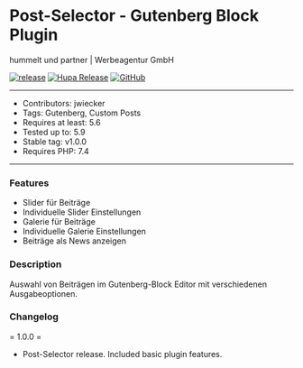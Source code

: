 # Post-Selector - Gutenberg Block Plugin
hummelt und partner | Werbeagentur GmbH

[![release](https://img.shields.io/github/v/release/jensen1206/post-selector)](https://github.com/jensen1206/post-selector)
[![Hupa Release](https://img.shields.io/github/release-date/jensen1206/post-selector)](https://github.com/jensen1206/post-selector/releases/latest)
[![GitHub](https://img.shields.io/github/license/jensen1206/post-selector)](https://github.com/jensen1206/post-selector/blob/master/LICENSE.txt)

***
* Contributors: jwiecker
* Tags: Gutenberg, Custom Posts
* Requires at least: 5.6
* Tested up to: 5.9
* Stable tag: v1.0.0
* Requires PHP: 7.4

***
### Features
* Slider für Beiträge
* Individuelle Slider Einstellungen
* Galerie für Beiträge
* Individuelle Galerie Einstellungen
* Beiträge als News anzeigen

### Description
Auswahl von Beiträgen im Gutenberg-Block Editor mit verschiedenen Ausgabeoptionen.

### Changelog

= 1.0.0 =
* Post-Selector release. Included basic plugin features.

